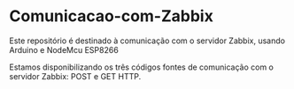 # Comunicacao-com-Zabbix
Este repositório é destinado à comunicação com o servidor Zabbix, usando Arduino e NodeMcu ESP8266


Estamos disponibilizando os três códigos fontes de comunicação com o servidor Zabbix:
POST e GET HTTP.
